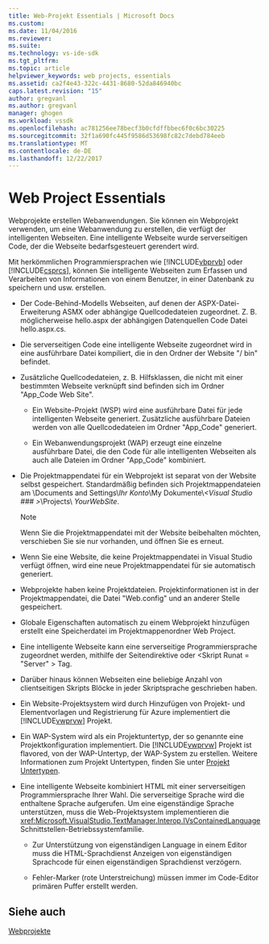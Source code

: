 ```yaml
---
title: Web-Projekt Essentials | Microsoft Docs
ms.custom: 
ms.date: 11/04/2016
ms.reviewer: 
ms.suite: 
ms.technology: vs-ide-sdk
ms.tgt_pltfrm: 
ms.topic: article
helpviewer_keywords: web projects, essentials
ms.assetid: ca2f4e43-322c-4431-8680-52da846940bc
caps.latest.revision: "15"
author: gregvanl
ms.author: gregvanl
manager: ghogen
ms.workload: vssdk
ms.openlocfilehash: ac781256ee78becf3b0cfdffbbec6f0c6bc30225
ms.sourcegitcommit: 32f1a690fc445f9586d53698fc82c7debd784eeb
ms.translationtype: MT
ms.contentlocale: de-DE
ms.lasthandoff: 12/22/2017
---
```

# <a name="web-project-essentials"></a>Web Project Essentials
Webprojekte erstellen Webanwendungen. Sie können ein Webprojekt verwenden, um eine Webanwendung zu erstellen, die verfügt der intelligenten Webseiten. Eine intelligente Webseite wurde serverseitigen Code, der die Webseite bedarfsgesteuert gerendert wird.  
  
 Mit herkömmlichen Programmiersprachen wie [!INCLUDE[vbprvb](../../code-quality/includes/vbprvb_md.md)] oder [!INCLUDE[csprcs](../../data-tools/includes/csprcs_md.md)], können Sie intelligente Webseiten zum Erfassen und Verarbeiten von Informationen von einem Benutzer, in einer Datenbank zu speichern und usw. erstellen.  
  
-   Der Code-Behind-Modells Webseiten, auf denen der ASPX-Datei-Erweiterung ASMX oder abhängige Quellcodedateien zugeordnet. Z. B. möglicherweise hello.aspx der abhängigen Datenquellen Code Datei hello.aspx.cs.  
  
-   Die serverseitigen Code eine intelligente Webseite zugeordnet wird in eine ausführbare Datei kompiliert, die in den Ordner der Website "/ bin" befindet.  
  
-   Zusätzliche Quellcodedateien, z. B. Hilfsklassen, die nicht mit einer bestimmten Webseite verknüpft sind befinden sich im Ordner "App_Code Web Site".  
  
    -   Ein Website-Projekt (WSP) wird eine ausführbare Datei für jede intelligenten Webseite generiert. Zusätzliche ausführbare Dateien werden von alle Quellcodedateien im Ordner "App_Code" generiert.  
  
    -   Ein Webanwendungsprojekt (WAP) erzeugt eine einzelne ausführbare Datei, die den Code für alle intelligenten Webseiten als auch alle Dateien im Ordner "App_Code" kombiniert.  
  
-   Die Projektmappendatei für ein Webprojekt ist separat von der Website selbst gespeichert. Standardmäßig befinden sich Projektmappendateien am \Documents and Settings\\*Ihr Konto*\My Dokumente\\*\<Visual Studio ### >*\Projects\\ *YourWebSite*.  
  
    > [!NOTE]
    >  Wenn Sie die Projektmappendatei mit der Website beibehalten möchten, verschieben Sie sie nur vorhanden, und öffnen Sie es erneut.  
  
-   Wenn Sie eine Website, die keine Projektmappendatei in Visual Studio verfügt öffnen, wird eine neue Projektmappendatei für sie automatisch generiert.  
  
-   Webprojekte haben keine Projektdateien. Projektinformationen ist in der Projektmappendatei, die Datei "Web.config" und an anderer Stelle gespeichert.  
  
-   Globale Eigenschaften automatisch zu einem Webprojekt hinzufügen erstellt eine Speicherdatei im Projektmappenordner Web Project.  
  
-   Eine intelligente Webseite kann eine serverseitige Programmiersprache zugeordnet werden, mithilfe der Seitendirektive oder \<Skript Runat = "Server" > Tag.  
  
-   Darüber hinaus können Webseiten eine beliebige Anzahl von clientseitigen Skripts Blöcke in jeder Skriptsprache geschrieben haben.  
  
-   Ein Website-Projektsystem wird durch Hinzufügen von Projekt- und Elementvorlagen und Registrierung für Azure implementiert die [!INCLUDE[vwprvw](../../extensibility/internals/includes/vwprvw_md.md)] Projekt.  
  
-   Ein WAP-System wird als ein Projektuntertyp, der so genannte eine Projektkonfiguration implementiert. Die [!INCLUDE[vwprvw](../../extensibility/internals/includes/vwprvw_md.md)] Projekt ist flavored, von der WAP-Untertyp, der WAP-System zu erstellen. Weitere Informationen zum Projekt Untertypen, finden Sie unter [Projekt Untertypen](../../extensibility/internals/project-subtypes.md).  
  
-   Eine intelligente Webseite kombiniert HTML mit einer serverseitigen Programmiersprache Ihrer Wahl. Die serverseitige Sprache wird die enthaltene Sprache aufgerufen. Um eine eigenständige Sprache unterstützen, muss die Web-Projektsystem implementieren die <xref:Microsoft.VisualStudio.TextManager.Interop.IVsContainedLanguage> Schnittstellen-Betriebssystemfamilie.  
  
    -   Zur Unterstützung von eigenständigen Language in einem Editor muss die HTML-Sprachdienst Anzeigen von eigenständigen Sprachcode für einen eigenständigen Sprachdienst verzögern.  
  
    -   Fehler-Marker (rote Unterstreichung) müssen immer im Code-Editor primären Puffer erstellt werden.  
  
## <a name="see-also"></a>Siehe auch  
 [Webprojekte](../../extensibility/internals/web-projects.md)